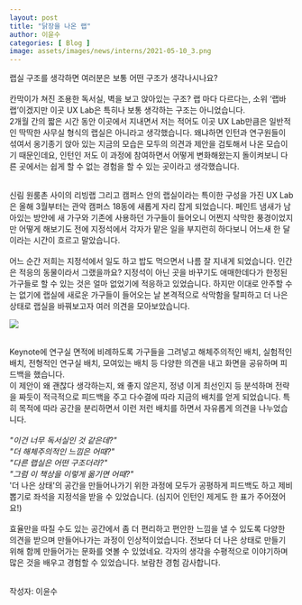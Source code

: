 ```yaml
---
layout: post
title: "닭장을 나온 랩"
author: 이윤수
categories: [ Blog ]
image: assets/images/news/interns/2021-05-10_3.png
---
```


랩실 구조를 생각하면 여러분은 보통 어떤 구조가 생각나시나요? <br>
<br>
칸막이가 쳐진 조용한 독서실, 벽을 보고 앉아있는 구조? 랩 마다 다르다는, 소위 ‘랩바랩’이겠지만 이곳 UX Lab은 특히나 보통 생각하는 구조는 아니었습니다. <br>
2개월 간의 짧은 시간 동안 이곳에서 지내면서 저는 적어도 이곳 UX Lab만큼은 일반적인 딱딱한 사무실 형식의 랩실은 아니라고 생각했습니다. 왜냐하면 인턴과 연구원들이 섞여서 옹기종기 앉아 있는 지금의 모습은 모두의 의견과 제안을 검토해서 나온 모습이기 때문인데요, 인턴인 저도 이 과정에 참여하면서 어떻게 변화해왔는지 돌이켜보니 다른 곳에서는 쉽게 할 수 없는 경험을 할 수 있는 곳이라고 생각했습니다.<br><br>

신림 원룸촌 사이의 리빙랩 그리고 캠퍼스 안의 랩실이라는 특이한 구성을 가진 UX Lab은 올해 3월부터는 관악 캠퍼스 18동에 새롭게 자리 잡게 되었습니다. 페인트 냄새가 남아있는 방안에 새 가구와 기존에 사용하던 가구들이 들어오니 어쩐지 삭막한 풍경이었지만 어떻게 해보기도 전에 지정석에서 각자가 맡은 일을 부지런히 하다보니 어느새 한 달이라는 시간이 흐르고 말았습니다.<br>
<br>
어느 순간 저희는 지정석에서 일도 하고 밥도 먹으면서 나름 잘 지내게 되었습니다. 인간은 적응의 동물이라서 그랬을까요? 지정석이 아닌 곳을 바꾸기도 애매한데다가 한정된 가구들로 할 수 있는 것은 얼마 없었기에 적응하고 있었습니다. 하지만 이대로 안주할 수는 없기에 랩실에 새로운 가구들이 들어오는 날 본격적으로 삭막함을 탈피하고 더 나은 상태로 랩실을 바꿔보고자 여러 의견을 모아보았습니다.<br>
 
 <img src="{{site.baseurl}}/assets/images/news/interns/2021-05-10_3.png">

<br> Keynote에 연구실 면적에 비례하도록 가구들을 그려넣고 해체주의적인 배치, 실험적인 배치, 전형적인 연구실 배치, 모여있는 배치 등 다양한 의견을 내고 화면을 공유하며 피드백을 했습니다. 
<br>이 제안이 왜 괜찮다 생각하는지, 왜 좋지 않은지, 정녕 이게 최선인지 등 분석하며 전략을 짜듯이 적극적으로 피드백을 주고 다수결에 따라 지금의 배치를 얻게 되었습니다. 특히 목적에 따라 공간을 분리하면서 이런 저런 배치를 하면서 자유롭게 의견을 나누었습니다.
<br><br>
<i>"이건 너무 독서실인 것 같은데?"<br>
"더 해체주의적인 느낌은 어때?"<br>
"다른 랩실은 어떤 구조더라?"<br>
"그럼 이 책상을 이렇게 옮기면 어때?"</i>
<br>
'더 나은 상태'의 공간을 만들어나가기 위한 과정에 모두가 공평하게 피드백도 하고 제비뽑기로 좌석을 지정석을 받을 수 있었습니다. (심지어 인턴인 제게도 한 표가 주어졌어요!) 
<br> <br>효율만을 따질 수도 있는 공간에서 좀 더 편리하고 편안한 느낌을 낼 수 있도록 다양한 의견을 받으며 만들어나가는 과정이 인상적이었습니다. 전보다 더 나은 상태로 만들기 위해 함께 만들어가는 문화를 엿볼 수 있었네요. 각자의 생각을 수평적으로 이야기하며 많은 것을 배우고 경험할 수 있었습니다. 보람찬 경험 감사합니다.
<br><br>

작성자: 이윤수 <br>